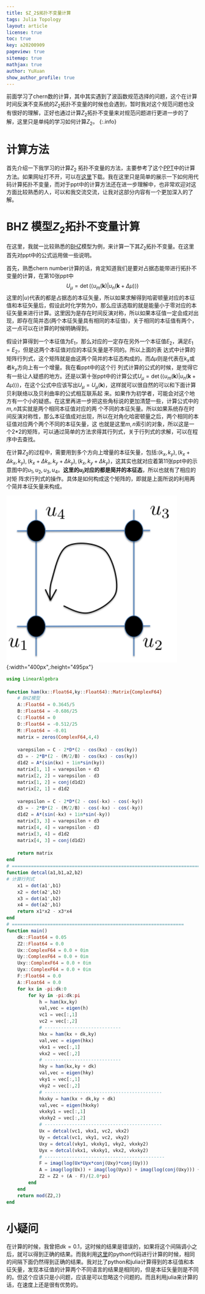 ```yaml
---
title: $Z_2$拓扑不变量计算
tags: Julia Topology
layout: article
license: true
toc: true
key: a20200909
pageview: true
sitemap: true
mathjax: true
author: YuXuan
show_author_profile: true
---
```

前面学习了chern数的计算，其中其实遇到了波函数规范选择的问题，这个在计算时间反演不变系统的$Z_2$拓扑不变量的时候也会遇到，暂时我对这个规范问题也没有很好的理解，正好也通过计算$Z_2$拓扑不变量来对规范问题进行更进一步的了解，这里只是单纯的学习如何计算$Z_2$。
{:.info}
<!--more-->
# 计算方法
首先介绍一下我学习的计算$Z_2$ 拓扑不变量的方法，主要参考了这个[PPT](https://t-ozaki.issp.u-tokyo.ac.jp/meeting16/OMX-Sawahata-2016Nov.pdf)中的计算方法。如果网址打不开，可以在[这里](/assets/pdf/z2-ppt.pdf)下载。我在这里只是简单的展示一下如何用代码计算拓扑不变量，而对于ppt中的计算方法还在进一步理解中，也非常欢迎对这方面比较熟悉的人，可以和我交流交流，让我对这部分内容有一个更加深入的了解。

# BHZ 模型$Z_2$拓扑不变量计算
在这里，我就一比较熟悉的[BHZ](https://topocondmat.org/w6_3dti/bhz.html)模型为例，来计算一下其$Z_2$拓扑不变量。在这里首先对ppt中的公式运用做一些说明。

首先，熟悉chern number计算的话，肯定知道我们是要对占据态能带进行拓扑不变量的计算，在第10张ppt中
$$
U_{\mu}=\det(\langle u_m(\mathbf{k})|u_n(\mathbf{k} + \Delta\mu)\rangle)
$$
这里的$|u\rangle$代表的都是占据态的本征矢量，所以如果求解得到哈密顿量对应的本征值和本征矢量后，假设此时化学势为0，那么应该选取的就是能量小于零对应的本征矢量来进行计算。这里因为是存在时间反演对称，所以如果本征值一定会成对出现，即存在简并态(两个本征矢量具有相同的本征值)，关于相同的本征值有两个，这一点可以在计算的时候明确得到。

假设计算得到一个本征值为$E_1$，那么对应的一定存在另外一个本征值$E_2$，满足$E_1 = E_2$，但是这两个本征值对应的本征矢量是不同的。所以上面的表
达式中计算的矩阵行列式，这个矩阵就是由这两个简并的本征态构成的。而$\Delta \mu$则是代表在$k_x$或者$k_y$方向上有一个增量。我在看ppt中的这个行
列式计算的公式的时候，是觉得它有一些让人疑惑的地方。还是以第十张ppt中的计算公式$U_{\mu}=\det(\langle u_m(\mathbf{k})|u_n(\mathbf{k} + 
\Delta\mu)\rangle)$，在这个公式中应该写出$U_\mu=U_\mu(\mathbf{k})$，这样就可以很自然的可以和下面计算贝利联络以及贝利曲率的公式相互联系起
来。如果作为初学者，可能会对这个地方有一个小的疑惑。在这里再进一步把这些角标说的更加清楚一些，计算公式中的$m,n$其实就是两个相同本征值对应的两
个不同的本征矢量。所以如果系统存在时间反演对称性，那么本征值成对出现，所以在对角化哈密顿量之后，两个相同的本征值对应两个两个不同的本征矢量，这
也就是这里$m,n$索引的对象，所以这是一个2*2的矩阵，可以通过简单的方法求得其行列式，关于行列式的求解，可以在程序中去查找。

在计算$Z_2$的过程中，需要用到多个方向上增量的本征矢量，包括:$(k_x,k_y),(k_x + \Delta k_x,k_y),(k_x+\Delta k_x,k_y + \Delta k_y),(k_x,
k_y+\Delta k_y)$，这其实也就对应着第11张ppt中的示意图中的$u_1,u_2,u_3,u_4$。**这里的$u_i$对应的都是简并的本征态**，所以也就有了相应的对矩
阵求行列式的操作。具体是如何构成这个矩阵的，即就是上面所说的利用两个简并本征矢量来构成。

![png](/assets/images/Julia/p1.png){:width="400px",:height="495px"}

```julia
using LinearAlgebra

function ham(kx::Float64,ky::Float64)::Matrix{ComplexF64}
    # BHZ模型
    A::Float64 = 0.3645/5
    B::Float64 = -0.686/25
    C::Float64 = 0
    D::Float64 = -0.512/25
    M::Float64 = -0.01
    matrix = zeros(ComplexF64,4,4)
    
    varepsilon = C - 2*D*(2 - cos(kx) - cos(ky))
    d3 = - 2*B*(2 - (M/2/B) - cos(kx) - cos(ky))
    d1d2 = A*(sin(kx) + 1im*sin(ky))
    matrix[1, 1] = varepsilon + d3
    matrix[2, 2] = varepsilon - d3
    matrix[1, 2] = conj(d1d2)
    matrix[2, 1] = d1d2
    
    varepsilon = C - 2*D*(2 - cos(-kx) - cos(-ky))
    d3 = - 2*B*(2 - (M/2/B) - cos(-kx) - cos(-ky))
    d1d2 = A*(sin(-kx) + 1im*sin(-ky))
    matrix[3, 3] = varepsilon + d3
    matrix[4, 4] = varepsilon - d3
    matrix[3, 4] = d1d2 
    matrix[4, 3] = conj(d1d2)
    
    return matrix
end
# ==============================================================================
function detcal(a1,b1,a2,b2)
# 计算行列式
    x1 = dot(a1',b1)
    x2 = dot(a2',b2)
    x3 = dot(a1',b2)
    x4 = dot(a2',b1)
    return x1*x2 - x3*x4 
end
# ===============================================================
function main() 
    dk::Float64 = 0.05
    Z2::Float64 = 0.0
    Ux::ComplexF64 = 0.0 + 0im
    Uy::ComplexF64 = 0.0 + 0im
    Uxy::ComplexF64 = 0.0 + 0im
    Uyx::ComplexF64 = 0.0 + 0im
    F::Float64 = 0.0
    A::Float64 = 0.0
    for kx in -pi:dk:0
        for ky in -pi:dk:pi
            h = ham(kx,ky)
            val,vec = eigen(h)
            vc1 = vec[:,1]
            vc2 = vec[:,2]
            # ----------------------------
            hkx = ham(kx + dk,ky)
            val,vec = eigen(hkx)
            vkx1 = vec[:,1]
            vkx2 = vec[:,2]
            # ----------------------------
            hky = ham(kx,ky + dk)
            val,vec = eigen(hky)
            vky1 = vec[:,1]
            vky2 = vec[:,2]
            # -------------------------------------------
            hkxky = ham(kx + dk,ky + dk)
            val,vec = eigen(hkxky)
            vkxky1 = vec[:,1]
            vkxky2 = vec[:,2]
            # -------------------------------------------
            Ux = detcal(vc1, vkx1, vc2, vkx2)  
            Uy = detcal(vc1, vky1, vc2, vky2)
            Uxy = detcal(vky1, vkxky1, vky2, vkxky2)
            Uyx = detcal(vkx1, vkxky1, vkx2, vkxky2)
            # --------------------------------------------
            F = imag(log(Ux*Uyx*conj(Uxy)*conj(Uy)))
            A = imag(log(Ux)) + imag(log(Uyx)) + imag(log(conj(Uxy))) + imag(log(conj(Uy)))
            Z2 = Z2 + (A - F)/(2.0*pi)
        end
    end 
    return mod(Z2,2)
end
```
# 小疑问
在计算的时候，我曾把$dk=0.1$，这时候的结果是错误的，如果将这个间隔调小之后，就可以得到正确的结果。而我利用[这里](http://www.guanjihuan.com/archives/5778)的python代码进行计算的时候，相同的间隔下面仍然得到正确的结果。我对比了python和julia计算得到的本征值和本征矢量，发现本征值的计算两个不同语言的结果是相同的，但是本征矢量则是不同的。但这个应该只是小问题，应该是可以忽略这个问题的。而且利用julia来计算的话，在速度上还是很有优势的。
